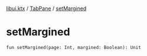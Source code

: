 [libui.ktx](../index.md) / [TabPane](index.md) / [setMargined](./set-margined.md)

# setMargined

`fun setMargined(page: Int, margined: Boolean): Unit`
